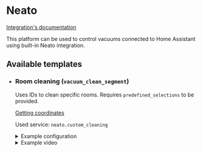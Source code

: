 # Neato

[Integration's documentation](https://www.home-assistant.io/integrations/neato)

This platform can be used to control vacuums connected to Home Assistant using built-in Neato integration.

## Available templates

* ### Room cleaning (`vacuum_clean_segment`)

  Uses IDs to clean specific rooms. Requires `predefined_selections` to be provided.

  [Getting coordinates](/docs/templates/setup.md#getting-coordinates)

  Used service: `neato.custom_cleaning`

  <details>
  <summary>Example configuration</summary>

  ```yaml
  map_modes:
    - template: vacuum_clean_segment
      predefined_selections:
        - id: Bedroom
          outline: [[ 21458, 32131 ], [ 24235, 32152 ], [ 24194, 27409 ], [ 23181, 27409 ]]
          label:
            text: "Bedroom"
            x: 22932
            y: 30339
            offset_y: 35
          icon:
            name: "mdi:bed"
            x: 22932
            y: 30339
        - id: Bathroom
          outline: [[ 21478, 27237 ], [ 23048, 27250 ], [ 23061, 25655 ], [ 21478, 25680 ]]
          label:
            text: "Bathroom"
            x: 22282
            y: 26496
            offset_y: 35
          icon:
            name: "mdi:shower"
            x: 22282
            y: 26496
  ```

  </details>
  <details>
  <summary>Example video</summary>

  https://user-images.githubusercontent.com/6118709/141666925-34b01cde-82ff-447b-aecc-e9ced402b1ed.mp4

  </details>
